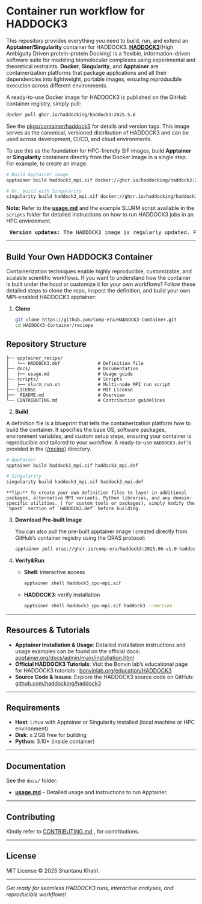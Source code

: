 # Container run workflow for HADDOCK3

This repository provides everything you need to build, run, and extend an **Apptainer/Singularity** container for HADDOCK3. [**HADDOCK3**](https://www.biorxiv.org/content/10.1101/2025.04.30.651432v1)(High Ambiguity Driven protein–protein Docking) is a flexible, information-driven software suite for modeling biomolecular complexes using experimental and theoretical restraints. **Docker**, **Singularity**, and **Apptainer** are containerization platforms that package applications and all their dependencies into lightweight, portable images, ensuring reproducible execution across different environments.

A ready-to-use Docker image for HADDOCK3 is published on the GitHub container registry, simply pull:
```bash
docker pull ghcr.io/haddocking/haddock3:2025.5.0
```
See the [pkgs/container/haddock3](ghcr.io/haddocking/haddock3:2025.5.0) for details and version tags. This image serves as the canonical, versioned distribution of HADDOCK3 and can be used across development, CI/CD, and cloud environments.

To use this as the foundation for HPC-friendly SIF images, build **Apptainer** or **Singularity** containers directly from the Docker image in a single step. For example, to create an image:

```bash
# Build Apptainer image
apptainer build haddock3_mpi.sif docker://ghcr.io/haddocking/haddock3:2025.5.0

# Or, build with Singularity
singularity build haddock3_mpi.sif docker://ghcr.io/haddocking/haddock3:2025.5.0
  ```
**Note:** Refer to the [**usage.md**](https://github.com/Comp-era/HADDOCK3-Container/blob/main/docs/usage.md) and the example SLURM script available in the `scripts` folder for detailed instructions on how to run HADDOCK3 jobs in an HPC environment.
<pre> <strong>Version updates:</strong> The HADDOCK3 image is regularly updated. Please check the tags at <a href="https://github.com/haddocking/haddock3/pkgs/container/haddock3">ghcr.io/haddocking/haddock3</a> for the latest version. </pre>

---

##  Build Your Own HADDOCK3 Container
Containerization techniques enable highly reproducible, customizable, and scalable scientific workflows. If you want to understand how the container is built under the hood or customize it for your own workflows? Follow these detailed steps to clone the repo, inspect the definition, and build your own MPI-enabled HADDOCK3 apptainer:
1. **Clone**

   ```bash
   git clone https://github.com/Comp-era/HADDOCK3-Container.git
   cd HADDOCK3-Container/reciepe


##  Repository Structure

```plaintext
├── apptainer_recipe/                  
│   └── HADDOCK3.def              # Definition file
├── docs/                         # Documentation 
│   ├── usage.md                  # Usage guide
├── scripts/                      # Scripts
│   ├── slurm_run.sh              # Multi-node MPI run script
├── LICENSE                       # MIT License
├──  README.md                    # Overview
└── CONTRIBUTING.md               # Contribution guidelines
```

2. **Build** 

A definition file is a blueprint that tells the containerization platform how to build the container. It specifies the base OS, software packages, environment variables, and custom setup steps, ensuring your container is reproducible and tailored to your workflow.
A ready-to-use `HADDOCK3.def` is provided in the ([/recipe](https://github.com/Comp-era/HADDOCK3-Container/tree/main/recipe)) directory.

   ```bash
   # Apptainer
   apptainer build haddock3_mpi.sif haddock3_mpi.def

   # Singularity
   singularity build haddock3_mpi.sif haddock3_mpi.def
   ```

    **Tip:** To create your own definition files to layer in additional packages, alternative MPI variants, Python libraries, and any domain-specific utilities. ( for custom tools or packages), simply modify the `%post` section of `HADDOCK3.def` before building.

3. **Download Pre-built Image**

   You can also pull the pre-built apptainer image I created directly from GitHub’s container registry using the ORAS protocol:

   ```bash
   apptainer pull oras://ghcr.io/comp-era/haddock3:2025.06-v1.0-haddock3-mpi
   ```

4. **Verify&Run**

   - **Shell**: interactive access
     ```bash
     apptainer shell haddock3_cpu-mpi.sif
     ```
   - **HADDOCK3**: verify installation
     ```bash
     apptainer shell haddock3_cpu-mpi.sif haddock3 --version
     ```

---
##  Resources & Tutorials

- **Apptainer Installation & Usage**: Detailed installation instructions and usage examples can be found on the official docs: [apptainer.org/docs/admin/main/installation.html](https://apptainer.org/docs/admin/main/installation.html)
- **Official HADDOCK3 Tutorials**: Visit the Bonvin lab’s educational page for HADDOCK3 tutorials : [bonvinlab.org/education/HADDOCK3](https://www.bonvinlab.org/education/HADDOCK3/)
- **Source Code & Issues**: Explore the HADDOCK3 source code on GitHub: [github.com/haddocking/haddock3](https://github.com/haddocking/haddock3)

---

##  Requirements

- **Host**: Linux with Apptainer or Singularity installed (local machine or HPC environment)
- **Disk**: ≥ 2 GB free for building
- **Python**: 3.10+ (inside container)

---

##  Documentation

See the `docs/` folder:

- [**usage.md**](https://github.com/Comp-era/HADDOCK3-Container/blob/main/docs/usage.md) – Detailed usage and instructions to run Apptainer.

---

##  Contributing

Kindly refer to [CONTRIBUTING.md](CONTRIBUTING.md) , for contributions.



---

##  License

MIT License © 2025 Shantanu Khatri.

---

*Get ready for seamless HADDOCK3 runs, interactive analyses, and reproducible workflows!*

